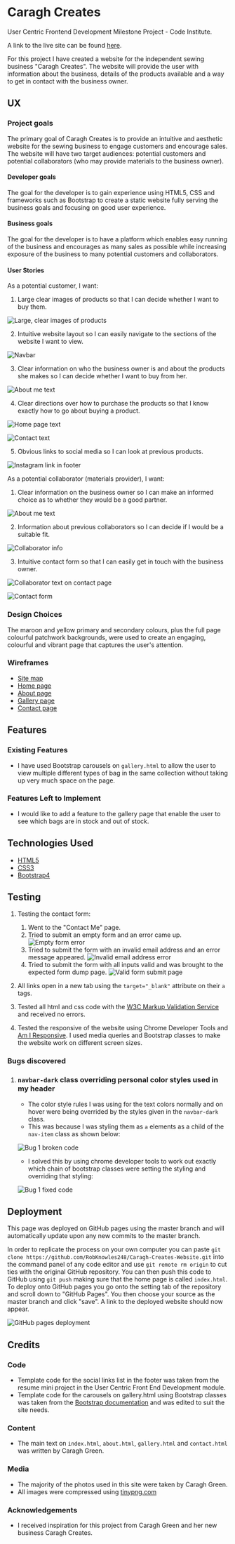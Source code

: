 # Caragh Creates

User Centric Frontend Development Milestone Project - Code Institute.

A link to the live site can be found [here](https://robknowles248.github.io/Caragh-Creates-Website/).

For this project I have created a website for the independent sewing business "Caragh Creates". The website will provide the user with information about the business, details of the products available and a way to get in contact with the business owner.
 
## UX
 
### Project goals

The primary goal of Caragh Creates is to provide an intuitive and aesthetic website for the sewing business to engage customers and encourage sales. The website will have two target audiences: potential customers and potential collaborators (who may provide materials to the business owner).

#### Developer goals

The goal for the developer is to gain experience using HTML5, CSS and frameworks such as Bootstrap to create a static website fully serving the business goals and focusing on good user experience.

#### Business goals

The goal for the developer is to have a platform which enables easy running of the business and encourages as many sales as possible while increasing exposure of the business to many potential customers and collaborators.

#### User Stories

As a potential customer, I want:

1. Large clear images of products so that I can decide whether I want to buy them.

![Large, clear images of products](assets/images/large-clear-images.png)

2. Intuitive website layout so I can easily navigate to the sections of the website I want to view.

![Navbar](assets/images/navbar.png)

3. Clear information on who the business owner is and about the products she makes so I can decide whether I want to buy from her.

![About me text](assets/images/about-text.png)

4. Clear directions over how to purchase the products so that I know exactly how to go about buying a product.

![Home page text](assets/images/home-page-text.png)

![Contact text](assets/images/contact-text.png)

5. Obvious links to social media so I can look at previous products.

![Instagram link in footer](assets/images/social-media.png)

As a potential collaborator (materials provider), I want:

1. Clear information on the business owner so I can make an informed choice as to whether they would be a good partner.

![About me text](assets/images/about-text.png)

2. Information about previous collaborators so I can decide if I would be a suitable fit.

![Collaborator info](assets/images/collaborator-text-2.png)

3. Intuitive contact form so that I can easily get in touch with the business owner.

![Collaborator text on contact page](assets/images/collaborator-text.png)

![Contact form](assets/images/contact-form.png)

### Design Choices

The maroon and yellow primary and secondary colours, plus the full page colourful patchwork backgrounds, were used to create an engaging, colourful and vibrant page that captures the user's attention.

### Wireframes

- [Site map](assets/wireframes/site_map.pdf)
- [Home page](assets/wireframes/home_page.pdf)
- [About page](assets/wireframes/about_page.pdf)
- [Gallery page](assets/wireframes/gallery_page.pdf)
- [Contact page](assets/wireframes/contact_page.pdf)

## Features
 
### Existing Features

- I have used Bootstrap carousels on `gallery.html` to allow the user to view multiple different types of bag in the same collection without taking up very much space on the page.

### Features Left to Implement

- I would like to add a feature to the gallery page that enable the user to see which bags are in stock and out of stock.

## Technologies Used

- [HTML5](https://en.wikipedia.org/wiki/HTML#:~:text=Hypertext%20Markup%20Language%20(HTML)%20is,scripting%20languages%20such%20as%20JavaScript.)
- [CSS3](https://en.wikipedia.org/wiki/CSS)
- [Bootstrap4](https://getbootstrap.com/)

## Testing

1. Testing the contact form:
    1. Went to the "Contact Me" page.
    2. Tried to submit an empty form and an error came up.
    ![Empty form error](assets/images/empty-form.png)
    3. Tried to submit the form with an invalid email address and an error message appeared.
    ![Invalid email address error](assets/images/invalid-email.png)
    4. Tried to submit the form with all inputs valid and was brought to the expected form dump page.
    ![Valid form submit page](assets/images/form-dump.png)

2. All links open in a new tab using the `target="_blank"` attribute on their `a` tags.

3. Tested all html and css code with the [W3C Markup Validation Service](https://validator.w3.org/) and received no errors.

4. Tested the responsive of the website using Chrome Developer Tools and [Am I Responsive](http://ami.responsivedesign.is/). I used media queries and Bootstrap classes to make the website work on different screen sizes.

### Bugs discovered

1. ### `navbar-dark` class overriding personal color styles used in my header

    - The color style rules I was using for the text colors normally and on hover were being overrided by the styles given in the `navbar-dark` class.
    - This was because I was styling them as `a` elements as a child of the `nav-item` class as shown below:

    ![Bug 1 broken code](assets/images/bug-1-1.png)

    - I solved this by using chrome developer tools to work out exactly which chain of bootstrap classes were setting the styling and overriding that styling:

    ![Bug 1 fixed code](assets/images/bug-1-2.png)

## Deployment

This page was deployed on GitHub pages using the master branch and will automatically update upon any new commits to the master branch.

In order to replicate the process on your own computer you can paste `git clone https://github.com/RobKnowles248/Caragh-Creates-Website.git` into the command panel of any code editor and use `git remote rm origin` to cut ties with the original GitHub repository. You can then push this code to GitHub using `git push` making sure that the home page is called `index.html`. To deploy onto GitHub pages you go onto the setting tab of the repository and scroll down to "GitHub Pages". You then choose your source as the master branch and click "save". A link to the deployed website should now appear.

![GitHub pages deployment](deployment.png)

## Credits

### Code

- Template code for the social links list in the footer was taken from the resume mini project in the User Centric Front End Development module.
- Template code for the carousels on gallery.html using Bootstrap classes was taken from the [Bootstrap documentation](https://getbootstrap.com/docs/4.0/components/carousel/) and was edited to suit the site needs.

### Content
- The main text on `index.html`, `about.html`, `gallery.html` and `contact.html` was written by Caragh Green.

### Media
- The majority of the photos used in this site were taken by Caragh Green.
- All images were compressed using [tinypng.com](https://tinypng.com/)

### Acknowledgements

- I received inspiration for this project from Caragh Green and her new business Caragh Creates.